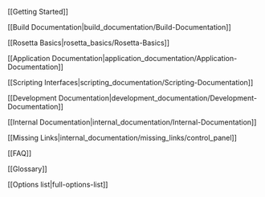 [[Getting Started]]

[[Build Documentation|build_documentation/Build-Documentation]]

[[Rosetta Basics|rosetta_basics/Rosetta-Basics]]

[[Application Documentation|application_documentation/Application-Documentation]]

[[Scripting Interfaces|scripting_documentation/Scripting-Documentation]]

[[Development Documentation|development_documentation/Development-Documentation]]

<!---BEGIN_INTERNAL-->
[[Internal Documentation|internal_documentation/Internal-Documentation]]

[[Missing Links|internal_documentation/missing_links/control_panel]]
<!---END_INTERNAL-->

[[FAQ]]

[[Glossary]]

[[Options list|full-options-list]]
